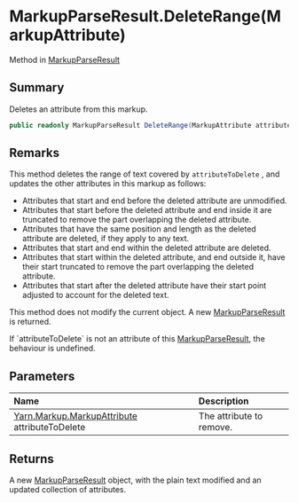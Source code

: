 # MarkupParseResult.DeleteRange(MarkupAttribute)

Method in [MarkupParseResult](/docs/api/csharp/yarn.markup.markupparseresult.md)

## Summary


Deletes an attribute from this markup.


```csharp
public readonly MarkupParseResult DeleteRange(MarkupAttribute attributeToDelete)
```

## Remarks


This method deletes the range of text covered by  `attributeToDelete` , and updates the other attributes in this
markup as follows:

<ul type="bullet">
<li>
Attributes that start and end before the deleted attribute are
unmodified.
</li>
<li>
Attributes that start before the deleted attribute and end inside it
are truncated to remove the part overlapping the deleted attribute.
</li>
<li>
Attributes that have the same position and length as the deleted
attribute are deleted, if they apply to any text.
</li>
<li>
Attributes that start and end within the deleted attribute are
deleted.
</li>
<li>
Attributes that start within the deleted attribute, and end outside
it, have their start truncated to remove the part overlapping the
deleted attribute.
</li>
<li>
Attributes that start after the deleted attribute have their start
point adjusted to account for the deleted text.
</li>
</ul> <p>
This method does not modify the current object. A new <a href="yarn.markup.markupparseresult.md">MarkupParseResult</a> is returned.
</p> <p>
If `attributeToDelete` is not an attribute of this
<a href="yarn.markup.markupparseresult.md">MarkupParseResult</a>, the behaviour is undefined.
</p>

## Parameters

|Name|Description|
|:---|:---|
|[Yarn.Markup.MarkupAttribute](/docs/api/csharp/yarn.markup.markupattribute.md) attributeToDelete|The attribute to remove.|

## Returns

A new  <a href="yarn.markup.markupparseresult.md">MarkupParseResult</a>  object, with the
plain text modified and an updated collection of
attributes.

